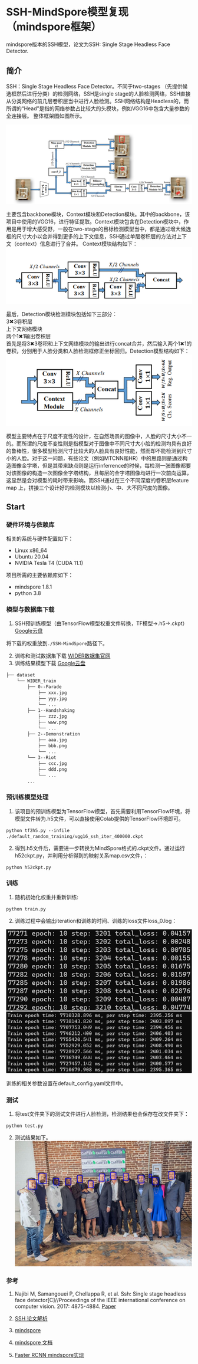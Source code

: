 # SSH-MindSpore模型复现（mindspore框架）
mindspore版本的SSH模型，论文为SSH: Single Stage Headless Face Detector.

## 简介
SSH：Single Stage Headless Face Detector。不同于two-stages （先提供候选框然后进行分类）的检测网络，SSH是single stage的人脸检测网络，SSH直接从分类网络的前几层卷积层当中进行人脸检测。SSH网络结构是Headless的，而所谓的“Head”是指的网络参数占比较大的头模块，例如VGG16中包含大量参数的全连接层。
整体框架图如图所示。

![image](./images/framework.png)



主要包含backbone模块，Context模块和Detection模块。其中的backbone，该项目中使用的VGG16，进行特征提取。Context模块包含在Detection模块中，作用是用于增大感受野，一般在two-stage的目标检测模型当中，都是通过增大候选框的尺寸大小以合并得到更多的上下文信息，SSH通过单层卷积层的方法对上下文（context）信息进行了合并。
Context模块结构如下：
![image](./images/context.png)

最后，Detection模块检测模块包括如下三部分：\
3✖3卷积层\
上下文网络模块\
两个1✖1输出卷积层\
首先是将3✖3卷积和上下文网络模块的输出进行concat合并，然后输入两个1✖1的卷积，分别用于人脸分类和人脸检测框修正坐标回归。Detection模型结构如下：
![image](./images/detection.png)

模型主要特点在于尺度不变性的设计，在自然场景的图像中，人脸的尺寸大小不一的。而所谓的尺度不变性则是指模型对于图像中不同尺寸大小脸的检测均具有良好的鲁棒性，很多模型检测尺寸比较大的人脸具有良好性能，然而却不能检测到尺寸小的人脸。对于这一问题，有些论文（例如MTCNN和HR）中的思路则是通过构造图像金字塔，但是其带来缺点则是运行inferrence的时候，每检测一张图像都要对该图像的构造一次图像金字塔结构，且每层的金字塔图像均进行一次前向运算，这显然是会对模型的耗时带来影响。而SSH通过在三个不同深度的卷积层feature map 上，拼接三个设计好的检测模块以检测小、中、大不同尺度的图像。

## Start

### 硬件环境与依赖库

相关的系统与硬件配置如下：

- Linux x86_64
- Ubuntu 20.04
- NVIDIA Tesla T4 (CUDA 11.1)

项目所需的主要依赖库如下：

- mindspore 1.8.1
- python 3.8



### 模型与数据集下载

1. SSH预训练模型（由TensorFlow模型权重文件转换，TF模型->.h5->.ckpt）[Google云盘](https://drive.google.com/file/d/1D2B_PueKvYpY-oMX4p2HImJaZAz6cM5f/view)

将下载的权重放到`./SSH-MindSpore`路径下。

2. 训练和测试数据集下载 [WIDER数据集官网](http://shuoyang1213.me/WIDERFACE/)
3. 训练结果模型下载 [Google云盘](https://drive.google.com/file/d/1RT5hWE1zEaOxobzpySne4a9Qj4KdV-H2/view?usp=sharing)

```
├── dataset
    └── WIDER_train
        ├── 0--Parade
            ├── xxx.jpg
            ├── yyy.jpg
            └── ...
        ├── 1--Handshaking
            ├── zzz.jpg
            ├── www.png
            └── ...
        ├── 2--Demonstration
            ├── aaa.jpg 
            ├── bbb.png
            └── ...
        └── 3--Riot
            ├── ccc.jpg 
            ├── ddd.png
            └── ...
        ...
```

### 预训练模型处理

1. 该项目的预训练模型为TensorFlow模型，首先需要利用TensorFlow环境，将模型文件转为.h5文件，可以直接使用Colab提供的TensorFlow环境即可。
```shell
python tf2h5.py --infile ./default_random_training/vgg16_ssh_iter_400000.ckpt
```

2. 得到.h5文件后，需要进一步转换为MindSpore格式的.ckpt文件。通过运行h52ckpt.py，并利用分析得到的映射关系map.csv文件，：
```shell
python h52ckpt.py
```

### 训练

1. 随机初始化权重并重新训练:

```shell
python train.py
```

2. 训练过程中会输出iteration和训练的时间、训练的loss文件loss_0.log：


![image](./images/loss.png)
![image](./images/epoch.png)

训练的相关参数设置在default_config.yaml文件中。

### 测试

1. 将test文件夹下的测试文件进行人脸检测，检测结果也会保存在改文件夹下：

```shell
python test.py
```

2. 测试结果如下。
![image](./images/test_out.png)


### 参考

1. Najibi M, Samangouei P, Chellappa R, et al. Ssh: Single stage headless face detector[C]//Proceedings of the IEEE international conference on computer vision. 2017: 4875-4884. [Paper](https://openaccess.thecvf.com/content_iccv_2017/html/Najibi_SSH_Single_Stage_ICCV_2017_paper.html)

2. [SSH 论文解析](https://zhuanlan.zhihu.com/p/64397468)

3. [mindspore](https://github.com/mindspore-ai/mindspore/tree/master)  

4. [mindspore 文档](https://www.mindspore.cn/tutorials/zh-CN/r1.9/index.html)

5. [Faster RCNN mindspore实现](https://gitee.com/mindspore/models/tree/master/official/cv/FasterRCNN) 

